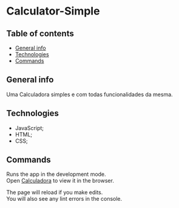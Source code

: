 # Calculator-Simple

## Table of contents
* [General info](#general-info)
* [Technologies](#technologies)
* [Commands](#commands)

## General info
Uma Calculadora simples e com todas funcionalidades da mesma.

## Technologies
* JavaScript;
* HTML;
* CSS;

## Commands

Runs the app in the development mode.<br />
Open [Calculadora](kerlleyp.github.io/Calculadora-Simples/) to view it in the browser.

The page will reload if you make edits.<br />
You will also see any lint errors in the console.

